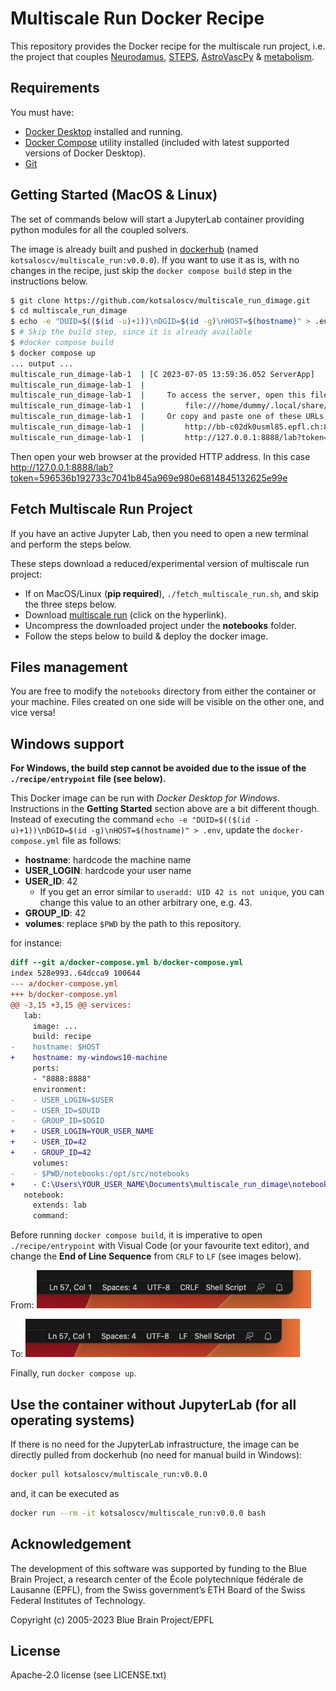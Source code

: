 # Multiscale Run Docker Recipe

This repository provides the Docker recipe for the multiscale run project, i.e. the project that couples [Neurodamus](https://github.com/BlueBrain/neurodamus), [STEPS](https://github.com/CNS-OIST/STEPS), [AstroVascPy](https://github.com/BlueBrain/AstroVascPy) & [metabolism](https://www.epfl.ch/research/domains/bluebrain/blue-brain/people/our-people/simulation-neuroscience-division/polina-shichkova/).

## Requirements

You must have:

* [Docker Desktop](https://www.docker.com/) installed and running.
* [Docker Compose](https://docs.docker.com/compose) utility installed (included with latest supported versions of Docker Desktop).
* [Git](https://git-scm.com/)

## Getting Started (MacOS & Linux)

The set of commands below will start a JupyterLab container providing python modules for all the coupled solvers.

The image is already built and pushed in [dockerhub](https://hub.docker.com/) (named `kotsaloscv/multiscale_run:v0.0.0`).
If you want to use it as is, with no changes in the recipe, just skip the `docker compose build` step in the instructions below.

```bash
$ git clone https://github.com/kotsaloscv/multiscale_run_dimage.git
$ cd multiscale_run_dimage
$ echo -e "DUID=$(($(id -u)+1))\nDGID=$(id -g)\nHOST=$(hostname)" > .env
$ # Skip the build step, since it is already available
$ #docker compose build
$ docker compose up
... output ...
multiscale_run_dimage-lab-1  | [C 2023-07-05 13:59:36.052 ServerApp] 
multiscale_run_dimage-lab-1  |     
multiscale_run_dimage-lab-1  |     To access the server, open this file in a browser:
multiscale_run_dimage-lab-1  |         file:///home/dummy/.local/share/jupyter/runtime/jpserver-29-open.html
multiscale_run_dimage-lab-1  |     Or copy and paste one of these URLs:
multiscale_run_dimage-lab-1  |         http://bb-c02dk0usml85.epfl.ch:8888/lab?token=596536b192733c7041b845a969e980e6814845132625e99e
multiscale_run_dimage-lab-1  |         http://127.0.0.1:8888/lab?token=596536b192733c7041b845a969e980e6814845132625e99e
```

Then open your web browser at the provided HTTP address. In this case
http://127.0.0.1:8888/lab?token=596536b192733c7041b845a969e980e6814845132625e99e

## Fetch Multiscale Run Project

If you have an active Jupyter Lab, then you need to open a new terminal and perform the steps below.

These steps download a reduced/experimental version of multiscale run project:

* If on MacOS/Linux (**pip required**), `./fetch_multiscale_run.sh`, and skip the three steps below.
* Download [multiscale run](https://drive.google.com/file/d/1ZgdF4R2UgL_s8TK4lnb8qnSmhxex81gJ/view?usp=sharing) (click on the hyperlink).
* Uncompress the downloaded project under the **notebooks** folder.
* Follow the steps below to build & deploy the docker image.

## Files management

You are free to modify the `notebooks` directory from either the container or
your machine. Files created on one side will be visible on the other one, and vice versa!

## Windows support

**For Windows, the build step cannot be avoided due to the issue of the `./recipe/entrypoint` file (see below).**

This Docker image can be run with _Docker Desktop for Windows_. Instructions in the **Getting Started** section above are a bit different though. Instead of executing the command `echo -e "DUID=$(($(id -u)+1))\nDGID=$(id -g)\nHOST=$(hostname)" > .env`, update the `docker-compose.yml` file as follows:

* **hostname**: hardcode the machine name
* **USER_LOGIN**: hardcode your user name
* **USER_ID**: 42
  * If you get an error similar to `useradd: UID 42 is not unique`, you can change this value to an other arbitrary one, e.g. 43.
* **GROUP_ID**: 42
* **volumes**: replace `$PWD` by the path to this repository.

for instance:

```diff
diff --git a/docker-compose.yml b/docker-compose.yml
index 528e993..64dcca9 100644
--- a/docker-compose.yml
+++ b/docker-compose.yml
@@ -3,15 +3,15 @@ services:
   lab:
     image: ...
     build: recipe
-    hostname: $HOST
+    hostname: my-windows10-machine
     ports:
     - "8888:8888"
     environment:
-    - USER_LOGIN=$USER
-    - USER_ID=$DUID
-    - GROUP_ID=$DGID
+    - USER_LOGIN=YOUR_USER_NAME
+    - USER_ID=42
+    - GROUP_ID=42
     volumes:
-    - $PWD/notebooks:/opt/src/notebooks
+    - C:\Users\YOUR_USER_NAME\Documents\multiscale_run_dimage\notebooks:/opt/src/notebooks
   notebook:
     extends: lab
     command:
```

Before running `docker compose build`, it is imperative to open `./recipe/entrypoint` with Visual Code (or your favourite text editor), and change the **End of Line Sequence** from `CRLF` to `LF` (see images below).

From:
![image](images/crlf.png)

To:
![image](images/lf.png)

Finally, run `docker compose up`.

## Use the container without JupyterLab (for all operating systems)

If there is no need for the JupyterLab infrastructure, the image can be directly pulled from dockerhub (no need for manual build in Windows):

```bash
docker pull kotsaloscv/multiscale_run:v0.0.0
```

and, it can be executed as

```bash
docker run --rm -it kotsaloscv/multiscale_run:v0.0.0 bash
```

## Acknowledgement

The development of this software was supported by funding to the Blue Brain Project, a research center of the
École polytechnique fédérale de Lausanne (EPFL), from the Swiss government’s ETH Board of the Swiss Federal
Institutes of Technology.

Copyright (c) 2005-2023 Blue Brain Project/EPFL

## License

Apache-2.0 license (see LICENSE.txt)
